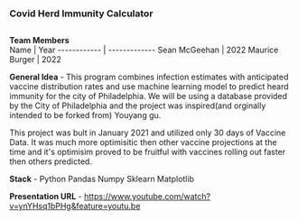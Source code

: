 
### Covid Herd Immunity Calculator
##  



**Team Members**  
Name | Year
------------ | -------------
Sean McGeehan | 2022
Maurice Burger | 2022


**General Idea**  - 
This program combines infection estimates with anticipated vaccine distribution rates and use machine learning model to predict heard immunity for the city of Philadelphia. We will be using a database provided by the City of Philadelphia and the project was inspired(and orginally intended to be forked from) Youyang gu. 

This project was bult in January 2021 and utilized only 30 days of Vaccine Data. It was much more optimisitic then other vaccine projections at the time and it's optimisim proved to be fruitful with vaccines rolling out faster then others predicted. 

**Stack** -
Python
Pandas
Numpy
Sklearn
Matplotlib

**Presentation URL** - 
https://www.youtube.com/watch?v=ynYHsq1bPHg&feature=youtu.be
